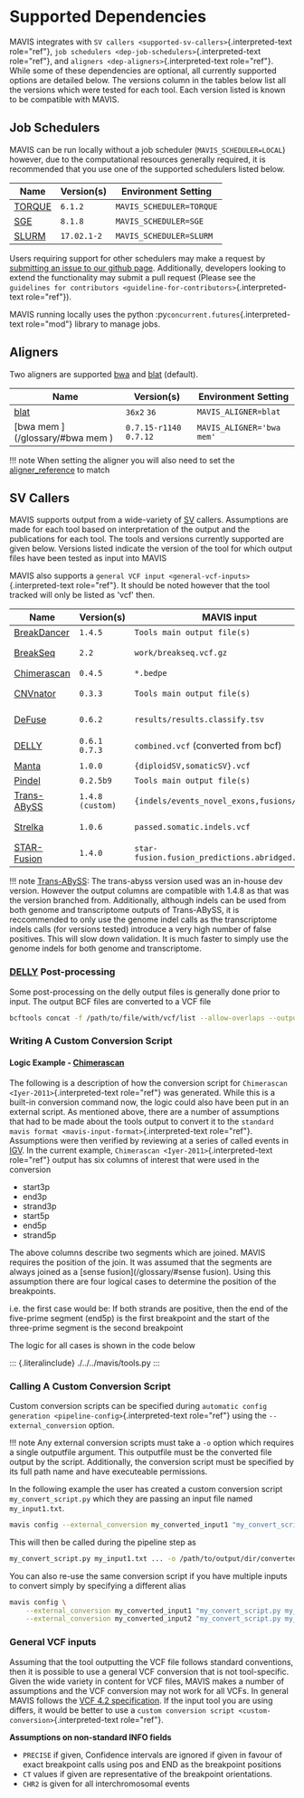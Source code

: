 # Supported Dependencies

MAVIS integrates with
`SV callers <supported-sv-callers>`{.interpreted-text role="ref"},
`job schedulers <dep-job-schedulers>`{.interpreted-text role="ref"}, and
`aligners <dep-aligners>`{.interpreted-text role="ref"}. While some of
these dependencies are optional, all currently supported options are
detailed below. The versions column in the tables below list all the
versions which were tested for each tool. Each version listed is known
to be compatible with MAVIS.

## Job Schedulers

MAVIS can be run locally without a job scheduler
(`MAVIS_SCHEDULER=LOCAL`) however, due to the computational resources
generally required, it is recommended that you use one of the supported
schedulers listed below.

| Name                        | Version(s)  | Environment Setting      |
| --------------------------- | ----------- | ------------------------ |
| [TORQUE](/glossary/#TORQUE) | `6.1.2`     | `MAVIS_SCHEDULER=TORQUE` |
| [SGE](/glossary/#SGE)       | `8.1.8`     | `MAVIS_SCHEDULER=SGE`    |
| [SLURM](/glossary/#SLURM)   | `17.02.1-2` | `MAVIS_SCHEDULER=SLURM`  |

Users requiring support for other schedulers may make a request by
[submitting an issue to our github
page](https://github.com/bcgsc/mavis/issues). Additionally, developers
looking to extend the functionality may submit a pull request (Please
see the
`guidelines for contributors <guideline-for-contributors>`{.interpreted-text
role="ref"}).

MAVIS running locally uses the python
:py`concurrent.futures`{.interpreted-text role="mod"} library to manage
jobs.
##

## Aligners

Two aligners are supported [bwa](/glossary/#bwa) and
[blat](/glossary/#blat) (default).

| Name                                      | Version(s)              | Environment Setting       |
| ----------------------------------------- | ----------------------- | ------------------------- |
| [blat](/glossary/#blat)                   | `36x2` `36`             | `MAVIS_ALIGNER=blat`      |
| [bwa mem <bwa>](/glossary/#bwa mem <bwa>) | `0.7.15-r1140` `0.7.12` | `MAVIS_ALIGNER='bwa mem'` |

!!! note
    When setting the aligner you will also need to set the
    [aligner_reference](/glossary/#aligner_reference) to match

## SV Callers

MAVIS supports output from a wide-variety of [SV](/glossary/#SV) callers. Assumptions are made for each tool based on
interpretation of the output and the publications for each tool. The
tools and versions currently supported are given below. Versions listed
indicate the version of the tool for which output files have been tested
as input into MAVIS

MAVIS also supports a
`general VCF input <general-vcf-inputs>`{.interpreted-text role="ref"}.
It should be noted however that the tool tracked will only be listed as
\'vcf\' then.

| Name                                  | Version(s)       | MAVIS input                                   | Publication                                  |
| ------------------------------------- | ---------------- | --------------------------------------------- | -------------------------------------------- |
| [BreakDancer](/glossary/#BreakDancer) | `1.4.5`          | `Tools main output file(s)`                   | [Chen-2009](./citations#Chen-2009)           |
| [BreakSeq](/glossary/#BreakSeq)       | `2.2`            | `work/breakseq.vcf.gz`                        | [Abyzov-2015](./citations#Abyzov-2015)       |
| [Chimerascan](/glossary/#Chimerascan) | `0.4.5`          | `*.bedpe`                                     | [Iyer-2011](./citations#Iyer-2011)           |
| [CNVnator](/glossary/#CNVnator)       | `0.3.3`          | `Tools main output file(s)`                   | [Abyzov-2011](./citations#Abyzov-2011)       |
| [DeFuse](/glossary/#DeFuse)           | `0.6.2`          | `results/results.classify.tsv`                | [McPherson-2011](./citations#McPherson-2011) |
| [DELLY](/glossary/#DELLY)             | `0.6.1` `0.7.3`  | `combined.vcf` (converted from bcf)           | [Rausch-2012](./citations#Rausch-2012)       |
| [Manta](/glossary/#Manta)             | `1.0.0`          | `{diploidSV,somaticSV}.vcf`                   | [Chen-2016](./citations#Chen-2016)           |
| [Pindel](/glossary/#Pindel)           | `0.2.5b9`        | `Tools main output file(s)`                   | [Ye-2009](./citations#Ye-2009)               |
| [Trans-ABySS](/glossary/#Trans-ABySS) | `1.4.8 (custom)` | `{indels/events_novel_exons,fusions/*}.tsv`   | [Robertson-2010](./citations#Robertson-2010) |
| [Strelka](/glossary/#Strelka)         | `1.0.6`          | `passed.somatic.indels.vcf`                   | [Saunders-2012](./citations#Saunders-2012)   |
| [STAR-Fusion](/glossary/#STAR-Fusion) | `1.4.0`          | `star-fusion.fusion_predictions.abridged.tsv` | [Haas-2017](./citations#Haas-2017)           |

!!! note
    [Trans-ABySS](/glossary/#Trans-ABySS): The trans-abyss version
    used was an in-house dev version. However the output columns are
    compatible with 1.4.8 as that was the version branched from.
    Additionally, although indels can be used from both genome and
    transcriptome outputs of Trans-ABySS, it is reccommended to only use the
    genome indel calls as the transcriptome indels calls (for versions
    tested) introduce a very high number of false positives. This will slow
    down validation. It is much faster to simply use the genome indels for
    both genome and transcriptome.

### [DELLY](/glossary/#DELLY) Post-processing

Some post-processing on the delly output files is generally done prior
to input. The output BCF files are converted to a VCF file

```bash
bcftools concat -f /path/to/file/with/vcf/list --allow-overlaps --output-type v --output combined.vcf
```

### Writing A Custom Conversion Script

#### Logic Example - [Chimerascan](/glossary/#Chimerascan)

The following is a description of how the conversion script for
`Chimerascan <Iyer-2011>`{.interpreted-text role="ref"} was generated.
While this is a built-in conversion command now, the logic could also
have been put in an external script. As mentioned above, there are a
number of assumptions that had to be made about the tools output to
convert it to the
`standard mavis format <mavis-input-format>`{.interpreted-text
role="ref"}. Assumptions were then verified by reviewing at a series of
called events in [IGV](/glossary/#IGV). In the current
example, `Chimerascan <Iyer-2011>`{.interpreted-text role="ref"} output
has six columns of interest that were used in the conversion

-   start3p
-   end3p
-   strand3p
-   start5p
-   end5p
-   strand5p

The above columns describe two segments which are joined. MAVIS requires
the position of the join. It was assumed that the segments are always
joined as a [sense fusion](/glossary/#sense fusion). Using this
assumption there are four logical cases to determine the position of the
breakpoints.

i.e. the first case would be: If both strands are positive, then the end
of the five-prime segment (end5p) is the first breakpoint and the start
of the three-prime segment is the second breakpoint

The logic for all cases is shown in the code below

::: {.literalinclude}
./../../mavis/tools.py
:::

### Calling A Custom Conversion Script

Custom conversion scripts can be specified during
`automatic config generation <pipeline-config>`{.interpreted-text
role="ref"} using the `--external_conversion` option.

!!! note
    Any external conversion scripts must take a `-o` option which requires a
    single outputfile argument. This outputfile must be the converted file
    output by the script. Additionally, the conversion script must be
    specified by its full path name and have executeable permissions.

In the following example the user has created a custom conversion script
`my_convert_script.py` which they are passing an input file named
`my_input1.txt`.

```bash
mavis config --external_conversion my_converted_input1 "my_convert_script.py my_input1.txt ... "
```

This will then be called during the pipeline step as

```bash
my_convert_script.py my_input1.txt ... -o /path/to/output/dir/converted_inputs/my_converted_input1.tab
```

You can also re-use the same conversion script if you have multiple
inputs to convert simply by specifying a different alias

```bash
mavis config \
    --external_conversion my_converted_input1 "my_convert_script.py my_input1.txt" \
    --external_conversion my_converted_input2 "my_convert_script.py my_input2.txt"
```

### General VCF inputs

Assuming that the tool outputting the VCF file follows standard
conventions, then it is possible to use a general VCF conversion that is
not tool-specific. Given the wide variety in content for VCF files,
MAVIS makes a number of assumptions and the VCF conversion may not work
for all VCFs. In general MAVIS follows the [VCF 4.2
specification](https://samtools.github.io/hts-specs/VCFv4.2.pdf). If the
input tool you are using differs, it would be better to use a
`custom conversion script <custom-conversion>`{.interpreted-text
role="ref"}.

**Assumptions on non-standard INFO fields**

-   `PRECISE` if given, Confidence intervals are ignored if given in
    favour of exact breakpoint calls using pos and END as the breakpoint
    positions
-   `CT` values if given are representative of the breakpoint
    orientations.
-   `CHR2` is given for all interchromosomal events
